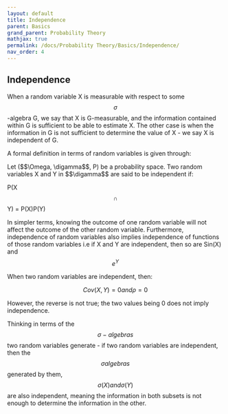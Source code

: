 ```yaml
---
layout: default
title: Independence
parent: Basics
grand_parent: Probability Theory
mathjax: true
permalink: /docs/Probability Theory/Basics/Independence/
nav_order: 4
---
```

## Independence
When a random variable X is measurable with respect to some $$\sigma$$-algebra G, we say that X is G-measurable, and the information contained within G is sufficient to be able to estimate X. The other case is when the information in G is not sufficient to determine the value of X - we say X is independent of G. 

A formal definition in terms of random variables is given through:
<div class="code-example" markdown="1">
  Let ($$\Omega, \digamma$$, P) be a probability space. Two random variables X and Y in $$\digamma$$ are said to be independent if:

  P(X$$\cap$$Y) =  P(X)P(Y)

  In simpler terms, knowing the outcome of one random variable will not affect the outcome of the other random variable. Furthermore, independence of random variables also implies independence of functions of those random variables i.e if X and Y are independent, then so are Sin(X) and $$e^Y$$
</div>

When two random variables are independent, then:

$$Cov(X,Y) = 0 and \rho = 0$$

However, the reverse is not true; the two values being 0 does not imply independence. 

Thinking in terms of the $$\sigma-algebras$$ two random variables generate - if two random variables are independent, then the $$\sigma algebras$$ generated by them, $$\sigma(X) and \sigma(Y)$$ are also independent, meaning the information in both subsets is not enough to determine the information in the other. 
